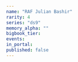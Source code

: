 ```yaml
---
name: "RAF Julian Bashir"
rarity: 4
series: "ds9"
memory_alpha: ""
bigbook_tier:
events:
in_portal:
published: false
---
```


